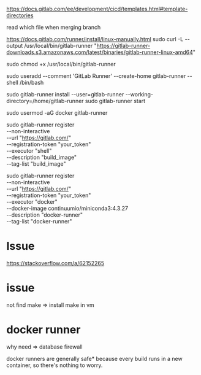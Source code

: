 

https://docs.gitlab.com/ee/development/cicd/templates.html#template-directories

read which file when merging branch


https://docs.gitlab.com/runner/install/linux-manually.html
sudo curl -L --output /usr/local/bin/gitlab-runner "https://gitlab-runner-downloads.s3.amazonaws.com/latest/binaries/gitlab-runner-linux-amd64"

sudo chmod +x /usr/local/bin/gitlab-runner

sudo useradd --comment 'GitLab Runner' --create-home gitlab-runner --shell /bin/bash

sudo gitlab-runner install --user=gitlab-runner --working-directory=/home/gitlab-runner
sudo gitlab-runner start


sudo usermod -aG docker gitlab-runner



sudo gitlab-runner register \
  --non-interactive \
  --url "https://gitlab.com/" \
  --registration-token "your_token" \
  --executor "shell" \
  --description "build_image" \
  --tag-list "build_image" 

sudo gitlab-runner register \
  --non-interactive \
  --url "https://gitlab.com/" \
  --registration-token "your_token" \
  --executor "docker" \
  --docker-image continuumio/miniconda3:4.3.27 \
  --description "docker-runner" \
  --tag-list "docker-runner" 







# Issue
https://stackoverflow.com/a/62152265


# issue
not find make
=> install make in vm

# docker runner
why need => database firewall

docker runners are generally safe* because every build runs in a new container, so there's nothing to worry.

